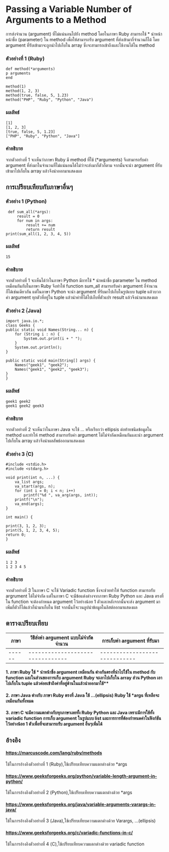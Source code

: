 # Passing a Variable Number of Arguments to a Method
การส่งจำนวน (argument) ที่ไม่แน่นอนไปยัง method โดยในภาษา Ruby สามารถใช้ * นำหน้าหน้าชื่อ (parameter) ใน method เพื่อให้สามารถรับ argument ที่ส่งเข้ามากี่จำนวนก็ได้ โดย argument ที่รับเข้ามาจะถูกนำไปเก็บใน array ซึ่งจะสามารถเข้าถึงและใช้งานได้ใน method
### ตัวอย่างที่ 1 (Ruby)

    def method(*arguments)
    p arguments
    end
    
    method(1)
    method(1, 2, 3)
    method(true, false, 5, 1.23)
    method("PHP", "Ruby", "Python", "Java")
    
### ผลลัพธ์

    [1]
    [1, 2, 3]
    [true, false, 5, 1.23]
    ["PHP", "Ruby", "Python", "Java"]

### คำอธิบาย
จากตัวอย่างที่ 1 จะเห็นว่าภาษา Ruby มี method ที่ใช้ (*arguments) จึงสามารถรับค่า argument ที่ส่งมาในจำนวนที่ไม่แน่นอนได้ไม่ว่าจะส่งมากี่ตัวก็ตาม จากนั้นจะนำ argument ที่รับเข้ามาไปเก็บใน array แล้วจึงนำออกมาแสดงผล

## การเปรียบเทียบกับภาษาอื่นๆ
### ตัวอย่าง 1 (Python)

     def sum_all(*args):
         result = 0
         for num in args:
             result += num
             return result
    print(sum_all(1, 2, 3, 4, 5))

### ผลลัพธ์

    15

### คำอธิบาย
จากตัวอย่างที่ 1 จะเห็นได้ว่าในภาษา Python มีการใช้ * นำหน้าชื่อ parameter ใน method เหมือนกันกับในภาษา Ruby จึงทำให้ function sum_all สามารถรับค่า argument กี่จำนวนก็ได้เช่นเดียวกัน แต่ในภาษา Python จะนำ argument ที่รับมาไปเก็บในรูปแบบ tuple แล้วบวกค่า argument ทุกตัวที่อยู่ใน tuple แล้วนำค่าที่ได้ไปเก็บที่ตัวแปร result แล้วจึงนำมาแสดงผล

### ตัวอย่าง 2 (๋Java)

    import java.io.*;
    class Geeks {
    public static void Names(String... n) {
        for (String i : n) {
            System.out.print(i + " "); 
        }
        System.out.println(); 
    }

    public static void main(String[] args) {
        Names("geek1", "geek2");           
        Names("geek1", "geek2", "geek3");   
    }
    }

### ผลลัพธ์

    geek1 geek2 
    geek1 geek2 geek3

### คำอธิบาย
จากตัวอย่างที่ 2 จะเห็นว่าในภาษา Java จะใช้ ... หรือเรียกว่า ellipsis ต่อท้ายชนิดข้อมูลใน method และทำให้ method สามารถรับค่า argument ได้ไม่จำกัดเหมือนกันและนำ argument ไปเก็บใน array แล้วจึงนำผลลัพธ์ออกมาแสดงผล

### ตัวอย่าง 3 (๋C)

    #include <stdio.h>
    #include <stdarg.h>
    
    void print(int n, ...) {
        va_list args;
        va_start(args, n);  
        for (int i = 0; i < n; i++) 
            printf("%d ", va_arg(args, int));
        printf("\n");
        va_end(args);
    }
    
    int main() {
  
    print(3, 1, 2, 3);
    print(5, 1, 2, 3, 4, 5);
    return 0;
    }

### ผลลัพธ์

    1 2 3 
    1 2 3 4 5

### คำอธิบาย
จากตัวอย่างที่ 3 ในภาษา C จะใช้ Variadic function ซึ่งจะช่วยทำให้ function สามารถรับ argrument ได้ไม่จำกัด แต่ในภาษา C จะมีข้อแต่งต่างจากภาษา Ruby Python และ Java ตรงที่ใน function จะต้องกำหนด argument ไว้อย่างน้อย 1 ตัวและหลังจากนั้นจะส่ง argument มาเพิ่มกี่ตัวก็ได้แล้วก็นำมาเก็บใน list จากนั้นก็จะวนลูปนำข้อมูลในลิสต์ออกมาแสดงผล

## ตารางเปรียบเทียบ
| ภาษา | วิธีส่งค่า argument แบบไม่จำกัดจำนวน | การเก็บค่า argument ที่รับมา  |
|------|--------------------------------|-----------------------------|
|------|--------------------------------|-----------------------------|

#### 1. ภาษา Ruby ใช้ * นำหน้าชื่อ argument เหมือนกัน ต่างกันตรงที่นำไปใช้ใน method กับ function และในส่วนของการเก็บ argument Ruby จะเอาไปเก็บใน array ส่วน Python เอาไปเก็บใน tuple แล้วค่อยเข้าถึงค่าที่อยู่ด้านในแล้วนำออกมาใช้**
#### 2. ภาษา Java ต่างกับ ภาษา Ruby ตรงที่ Java ใช้ ...(ellipsis) Ruby ใช้ *args ที่เหลือจะเหมือนกันทั้งหมด
#### 3. ภาษา C จะมีความแตกต่างกับทุกภาษาเลยทั้ง Ruby Python และ Java เพราะมีการใช้ทั้ง variadic function การเก็บ argument ในรูปแบบ list และการการที่ต้องกำหนดค่าในฟังก์ชันไว้อย่างน้อย 1 ตัวเพื่อที่จะสามารถรับ argument อื่นๆเพิ่มได้


## อ้างอิง
#### https://marcuscode.com/lang/ruby/methods 
ใช้ในการอ้างอิงตัวอย่างที่ 1 (Ruby),ใช้เปรียบเทียบความแตกต่างด้วย *args
#### https://www.geeksforgeeks.org/python/variable-length-argument-in-python/
ใช้ในการอ้างอิงตัวอย่างที่ 2 (Python),ใช้เปรียบเทียบความแตกต่างด้วย *args
#### https://www.geeksforgeeks.org/java/variable-arguments-varargs-in-java/
ใช้ในการอ้างอิงตัวอย่างที่ 3 (Java),ใช้เปรียบเทียบความแตกต่างด้วย Varargs, ...(ellipsis)
#### https://www.geeksforgeeks.org/c/variadic-functions-in-c/
ใช้ในการอ้างอิงตัวอย่างที่ 4 (C),ใช้เปรียบเทียบความแตกต่างด้วย variadic function
